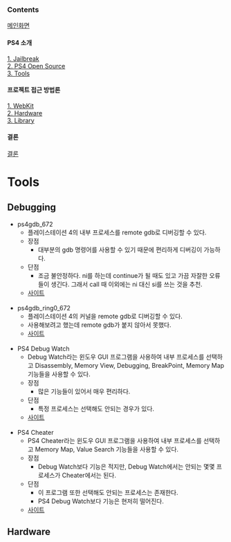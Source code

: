 ### Contents
[메인화면](https://github.com/Hacker-s-PlayStation/PlayStation4-Hacking-Guideline/blob/main/README.md)<br>
#### PS4 소개
[1. Jailbreak](https://github.com/Hacker-s-PlayStation/PlayStation4-Hacking-Guideline/blob/main/1_introduction/Jailbreak.md)<br>
[2. PS4 Open Source](https://github.com/Hacker-s-PlayStation/PlayStation4-Hacking-Guideline/blob/main/1_introduction/PS4_Open_Source.md)<br>
[3. Tools](https://github.com/Hacker-s-PlayStation/PlayStation4-Hacking-Guideline/blob/main/1_introduction/Tools.md)<br>
#### 프로젝트 접근 방법론
[1. WebKit](https://github.com/Hacker-s-PlayStation/PlayStation4-Hacking-Guideline/blob/main/2_methodology/webkit.md)<br>
[2. Hardware](https://github.com/Hacker-s-PlayStation/PlayStation4-Hacking-Guideline/blob/main/2_methodology/hardware.md)<br>
[3. Library](https://github.com/Hacker-s-PlayStation/PlayStation4-Hacking-Guideline/blob/main/2_methodology/library.md)<br>
#### 결론
[결론](https://github.com/Hacker-s-PlayStation/PlayStation4-Hacking-Guideline/blob/main/3_conclusion/conclusion.md)

# Tools
## Debugging
* ps4gdb_672
  * 플레이스테이션 4의 내부 프로세스를 remote gdb로 디버깅할 수 있다.
  * 장점
    * 대부분의 gdb 명령어를 사용할 수 있기 때문에 편리하게 디버깅이 가능하다.
  * 단점
    * 조금 불안정하다. ni를 하는데 continue가 될 때도 있고 가끔 자잘한 오류들이 생긴다.
  그래서 call 때 이외에는 ni 대신 si를 쓰는 것을 추천.
  * [사이트](https://www.psxhax.com/threads/ps4gdb-gdb-stub-ps4-port-to-debug-userland-apps-by-m0rph3us1987.7582/)<br><br>
* ps4gdb_ring0_672
  * 플레이스테이션 4의 커널을 remote gdb로 디버깅할 수 있다.
  * 사용해보려고 했는데 remote gdb가 붙지 않아서 못했다.
  * [사이트](https://www.psxhax.com/threads/ps4gdb-ring-0-gdb-stub-to-debug-ps4-kernel-by-m0rph3us1987.7904/)<br><br>
* PS4 Debug Watch
  * Debug Watch라는 윈도우 GUI 프로그램을 사용하여 내부 프로세스를 선택하고 Disassembly, Memory View, Debugging, BreakPoint, Memory Map 기능들을 사용할 수 있다.
  * 장점
    * 많은 기능들이 있어서 매우 편리하다. 
  * 단점
    * 특정 프로세스는 선택해도 안되는 경우가 있다.
  * [사이트](https://www.psxhax.com/threads/ps4-debug-watch-app-port-for-6-72-firmware-via-withmetta.7940/)<br><br>
* PS4 Cheater
  * PS4 Cheater라는 윈도우 GUI 프로그램을 사용하여 내부 프로세스를 선택하고 Memory Map, Value Search 기능들을 사용할 수 있다.
  * 장점
     * Debug Watch보다 기능은 적지만, Debug Watch에서는 안되는 몇몇 프로세스가 Cheater에서는 된다.
  * 단점
    * 이 프로그램 또한 선택해도 안되는 프로세스는 존재한다.
    * PS4 Debug Watch보다 기능은 현저히 떨어진다.
  * [사이트](https://www.psxhax.com/threads/ps4cheater-ps4-cheater-homebrew-app-to-find-game-cheat-codes.4529/page-222#post-157094)


## Hardware
